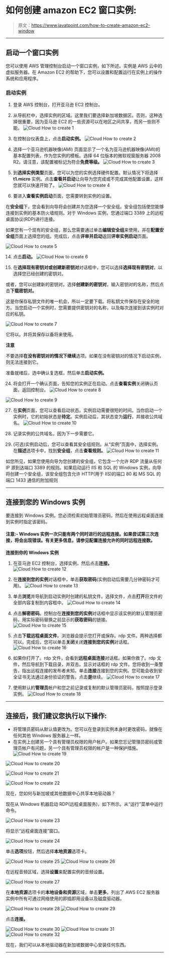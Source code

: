 # 如何创建 amazon EC2 窗口实例:

> 原文：<https://www.javatpoint.com/how-to-create-amazon-ec2-window>

* * *

## 启动一个窗口实例

您可以使用 AWS 管理控制台启动一个窗口实例，如下所述。实例是 AWS 云中的虚拟服务器。在 Amazon EC2 的帮助下，您可以设置和配置运行在实例上的操作系统和应用程序。

### 启动实例

1.  登录 AWS 控制台，打开亚马逊 EC2 控制台。
2.  从导航栏中，选择实例的区域。这里我们要选择新加坡数据区。否则，这种选择很重要，因为亚马逊 EC2 的一些资源可以在地区之间共享，而另一些则不能。
![Cloud How to create 1](img/b11fa5c2f603f8c7aecc3525405c1472.png)

4.  在控制台仪表盘上，点击**启动实例。**
![Cloud How to create 2](img/3a76e4f23b391e7db4d3bfbc0913bce1.png)

6.  选择一个亚马逊机器映像(AMI) 页面显示了一个名为亚马逊机器映像(AMI)的基本配置列表，作为您实例的模板。选择 64 位版本的微软视窗服务器 2008 R2。请注意，该配置被标记为符合**免费等级。**
![Cloud How to create 3](img/b1a2cc89915c552b96454a18da212f8e.png)

8.  到**选择实例类型**页面，您可以为您的实例选择硬件配置。默认情况下将选择 **t1.micro** 实例。点击**查看并启动**让向导为您完成或不完成其他配置设置，这样您就可以快速开始了。
![Cloud How to create 4](img/443b56fc4227746aa20b22274e691a4f.png)

10.  要进入**查看实例启动**页面，您需要转到实例的设置。

在**安全组**下，您会看到向导将会创建并为您选择一个安全组。安全组包括使您能够连接到实例的基本防火墙规则。对于 Windows 实例，您通过端口 3389 上的远程桌面协议(RDP)进行连接。

如果您有一个现有的安全组，那么您需要通过单击**编辑安全组**来使用，并在**配置安全组**页面上选择您的组。完成后，点击**评审并启动**返回**评审实例启动**页面。

![Cloud How to create 5](img/775f0cdfe34b91c9acf064c897f6938c.png)

14.  点击**启动。**
![Cloud How to create 6](img/95a70575fbc21282275f9a3edcafc9a4.png)

16.  在**选择现有密钥对或创建新密钥对**对话框中，您可以选择**选择现有密钥对**，以选择您已经创建的密钥对。

或者，您可以创建新的密钥对。选择**创建新的密钥对**，输入密钥对的名称，然后点击**下载密钥对。**

这是你保存私钥文件的唯一机会，所以一定要下载。将私钥文件保存在安全的地方。当您启动一个实例时，您需要提供密钥对的名称，以及每次连接到该实例时对应的私钥。

![Cloud How to create 7](img/f21aed37abf14349ba1aec2a91ee709a.png)

它将以。并将其保存以备将来使用。

**注意**

不要选择**在没有密钥对的情况下继续**选项。如果在没有密钥对的情况下启动实例，则无法连接到它。

准备就绪后，选中确认复选框，然后单击**启动实例。**

24.  将会打开一个确认页面，告知您的实例正在启动。点击**查看实例**关闭确认页面，返回控制台。
![Cloud How to create 8](img/80aeb2adf50ffaa3cccfef91b807b2b6.png)

![Cloud How to create 9](img/ecfa273f5a215c92c418dfc753d43b03.png)

27.  在**实例**页面，您可以查看启动状态。实例启动需要很短的时间。当你启动一个实例时，它的初始状态是**待定**。实例启动后，其状态变为**运行**，并接收公共域名。
![Cloud How to create 10](img/b1116c27ff117a5ba4e0ab7b66ba28e9.png)

29.  记录实例的公共域名，因为下一步需要它。
30.  (可选)实例启动后，您可以查看其安全组规则。从“实例”页面中，选择实例。在**描述**选项卡中，找到**安全组**，点击**查看规则。**
![Cloud How to create 11](img/9d4255b1ce2703264c50d977ae7547b8.png)

如您所见，如果您使用向导为您创建的安全组，它包含一个允许 RDP 流量从任何 IP 源到达端口 3389 的规则。如果启动运行 IIS 和 SQL 的 Windows 实例，向导将创建一个安全组，该安全组包含允许 HTTP(用于 IIS)的端口 80 和 MS SQL 的端口 1433 通信的附加规则

* * *

## 连接到您的 Windows 实例

要连接到 Windows 实例，您必须检索初始管理员密码，然后在使用远程桌面连接到实例时指定该密码。

#### 注意:- Windows 实例一次只能有两个同时进行的远程连接。如果尝试第三次连接，将会出现错误。有关更多信息，请参见配置连接允许的同时远程连接数。

**连接到你的 Windows 实例**

1.  在亚马逊 EC2 控制台，选择实例，然后点击**连接。**
![Cloud How to create 12](img/edc39fc9c4a9aee5269bd27d667d0513.png)

3.  在**连接到您的实例**对话框中，单击**获取密码**(实例启动后需要几分钟密码才可用)。
![Cloud How to create 13](img/f8e777be9fa99c9e5b46fb7b608134f2.png)

5.  单击**浏览**并导航到启动实例时创建的私钥文件。选择文件，点击**打开**将文件的全部内容复制到内容框中。
![Cloud How to create 14](img/679c83f2944afe59180f905fb0dea03a.png)

7.  点击**解密密码**。控制台在**连接到您的实例**对话框中显示该实例的默认管理员密码，用实际密码替换之前显示的**获取密码**的链接。
![Cloud How to create 15](img/5181d720704248a19c0c6e933d6ce1e4.png)

9.  点击**下载远程桌面文件**。浏览器会提示您打开或保存。rdp 文件。两种选择都可以。完成后，您可以单击**关闭**关闭**连接到您的实例**对话框。
![Cloud How to create 16](img/4e7726b638bfdd1da05d9d293405d861.png)

11.  如果你打开了。rdp 文件，会看到**远程桌面连接**对话框。如果你救了。rdp 文件，然后导航到下载目录，并双击。显示对话框的 rdp 文件。您将收到一条警告，指出远程连接的发布者未知。单击**连接**连接到您的实例。您可能会收到安全证书无法通过身份验证的警告。点击**是**继续。
![Cloud How to create 17](img/5c17e511773315fc1be5c6c2109e2a16.png)

13.  使用默认的**管理员**帐户和您之前记录或复制的默认管理员密码，按照提示登录实例。
![Cloud How to create 18](img/2dc62b4815cdf6c927daf9cc21a37f44.png)

* * *

## 连接后，我们建议您执行以下操作:

*   将管理员密码从默认值更改为。您可以在登录到实例本身时更改密码，就像在任何其他 Windows 服务器上一样。
*   在实例上创建另一个具有管理员权限的用户帐户。如果您忘记管理员密码或管理员帐户有问题，另一个具有管理员权限的帐户是一种保护措施。
![Cloud How to create 19](img/cd9471a87e32d3a3a680a4c0f2c6de66.png)

![Cloud How to create 20](img/73ca6312d2225b4379bbdb3301d77cd1.png)

![Cloud How to create 21](img/b900068173bb0ffe7d340217133c3b76.png)

![Cloud How to create 22](img/31da66fe85caf8c890b9cb2ae3562feb.png)

现在，您如何与新加坡或其他数据中心共享本地驱动器？

现在从 Windows 机器启动 RDP(远程桌面服务)，如下所示。从“运行”菜单中运行命令。

![Cloud How to create 23](img/cf8ab40d8eaaec9d7c45bc073eb2f72a.png)

将显示“远程桌面连接”窗口。

![Cloud How to create 24](img/2f70acdcfd8c874a790c14147eff711d.png)

单击**选项**按钮，然后选择**本地资源**选项卡。

![Cloud How to create 25](img/4cfa2cda5082e55b98d964a0fe9dca00.png) ![Cloud How to create 26](img/2df6d19980fa831cbaf712dae83bfa1d.png)

在远程音频区域，选择**设置**来配置实例的音频设置。

![Cloud How to create 27](img/c184e42706a5e54e2eb1e04b280afe07.png)

在**本地资源**选项卡的**本地设备和资源**区域，单击**更多**。列出了 AWS EC2 服务器实例中所有可通过网络使用的即插即用设备以及磁盘驱动器。

![Cloud How to create 28](img/e41577c730bfa62fb4cba867d626409c.png) ![Cloud How to create 29](img/5903f8c8e0474b876c23610314c21f7b.png)

点击**连接。**

![Cloud How to create 30](img/ebd9823c9a4cdb60b96c396db993057c.png) ![Cloud How to create 31](img/0431b160e86fa2a7a15f668f5b80845e.png) ![Cloud How to create 32](img/01e356ffe390003a81cfa1f96cf9e94f.png)

现在，我们可以从本地驱动器在新加坡数据中心安装任何东西。

* * *